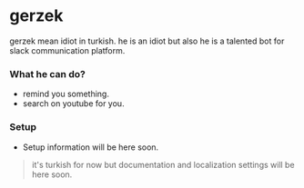 # gerzek

gerzek mean idiot in turkish. he is an idiot but also he is a talented bot for slack communication platform.

### What he can do?
- remind you something.
- search on youtube for you.

### Setup
- Setup information will be here soon.

> it's turkish for now but documentation and localization settings will be here soon.
